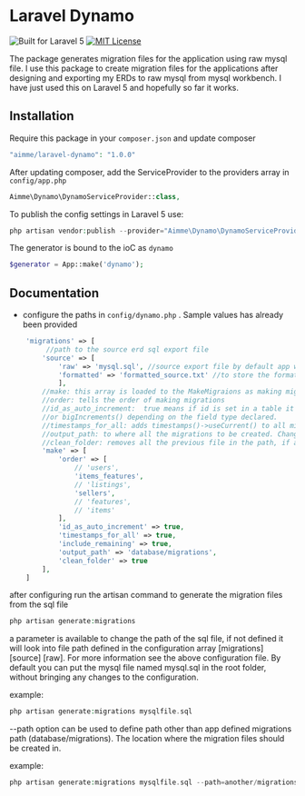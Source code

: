 # Laravel Dynamo

![Built for Laravel 5](https://img.shields.io/badge/Built_for-Laravel-red.svg?style=flat-square)
[![MIT License](https://img.shields.io/badge/license-MIT-blue.svg)](https://github.com/ainme/laravel-dynamo/blob/master/LICENSE)


The package generates migration files for the application using raw mysql file. 
I use this package to create migration files for the applications after designing and exporting my ERDs to raw mysql from mysql workbench. I have just used this on Laravel 5 and hopefully so far it works.

## Installation

Require this package in your `composer.json` and update composer

```php
"aimme/laravel-dynamo": "1.0.0"
```
After updating composer, add the ServiceProvider to the providers array in `config/app.php`

```php
Aimme\Dynamo\DynamoServiceProvider::class,
```	

To publish the config settings in Laravel 5 use:

```php
php artisan vendor:publish --provider="Aimme\Dynamo\DynamoServiceProvider"
```

The generator is bound to the ioC as `dynamo`

```php
$generator = App::make('dynamo');
```

## Documentation	

- configure the paths in `config/dynamo.php` . Sample values has already been provided

```php
	'migrations' => [
	     //path to the source erd sql export file
		'source' => [
			'raw' => 'mysql.sql', //source export file by default app will look for the file project root folder.
			'formatted' => 'formatted_source.txt' //to store the formatted source, by default the file will be created in project root
			],
		//make: this array is loaded to the MakeMigraions as making migrations configs
		//order: tells the order of making migrations
		//id_as_auto_increment:  true means if id is set in a table it would be set as increments()
		//or bigIncrements() depending on the field type declared.
		//timestamps_for_all: adds timestamps()->useCurrent() to all migrations even if its not declared in dump
		//output_path: to where all the migrations to be created. Changing it from here wouldn't bring any changes while running through artisan. Just use --path option to define path other than app defined path (database/migrations).
		//clean_folder: removes all the previous file in the path, if any
		'make' => [
			'order' => [
				// 'users',
	            'items_features',
	            // 'listings',
	            'sellers',
	            // 'features',
	            // 'items'
			],
			'id_as_auto_increment' => true,
			'timestamps_for_all' => true,
			'include_remaining' => true,
			'output_path' => 'database/migrations', 
			'clean_folder' => true
		],
	]
```

after configuring run the artisan command to generate the migration files from the sql file

```php
php artisan generate:migrations
```
a parameter is available to change the path of the sql file, if not defined it will look into file path defined in the configuration array [migrations] [source] [raw]. 
For more information see the above configuration file. By default you can put the mysql file named mysql.sql in the root folder, without bringing any changes to the configuration.
	
example: 
```php
php artisan generate:migrations mysqlfile.sql
```
--path option can be used to define path other than app defined migrations path (database/migrations). The location where the migration files should be created in.

example: 
```php
php artisan generate:migrations mysqlfile.sql --path=another/migrations
```
